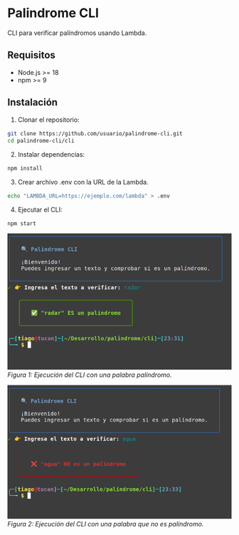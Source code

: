 # Palindrome CLI

CLI para verificar palíndromos usando Lambda.

## Requisitos

- Node.js >= 18
- npm >= 9

## Instalación

1. Clonar el repositorio:

```bash
git clone https://github.com/usuario/palindrome-cli.git
cd palindrome-cli/cli
```
2. Instalar dependencias:
```bash
npm install
```
3. Crear archivo .env con la URL de la Lambda.
```bash
echo "LAMBDA_URL=https://ejemplo.com/lambda" > .env

```
4. Ejecutar el CLI:
```bash
npm start
```
![Ejemplo de uso 1](cli/docs/01.png)
*Figura 1: Ejecución del CLI con una palabra palíndromo.*

![Ejemplo de uso 2](cli/docs/02.png)
*Figura 2: Ejecución del CLI con una palabra que no es palíndromo.*
